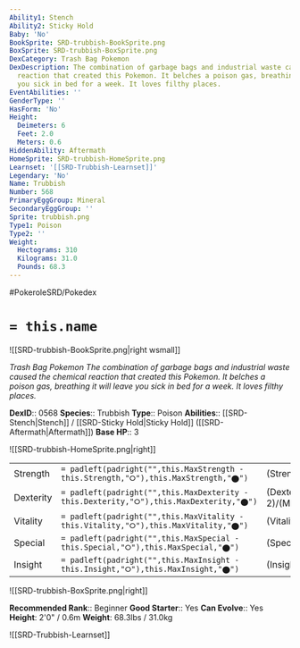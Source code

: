 ```yaml
---
Ability1: Stench
Ability2: Sticky Hold
Baby: 'No'
BookSprite: SRD-trubbish-BookSprite.png
BoxSprite: SRD-trubbish-BoxSprite.png
DexCategory: Trash Bag Pokemon
DexDescription: The combination of garbage bags and industrial waste caused the chemical
  reaction that created this Pokemon. It belches a poison gas, breathing it will leave
  you sick in bed for a week. It loves filthy places.
EventAbilities: ''
GenderType: ''
HasForm: 'No'
Height:
  Deimeters: 6
  Feet: 2.0
  Meters: 0.6
HiddenAbility: Aftermath
HomeSprite: SRD-trubbish-HomeSprite.png
Learnset: '[[SRD-Trubbish-Learnset]]'
Legendary: 'No'
Name: Trubbish
Number: 568
PrimaryEggGroup: Mineral
SecondaryEggGroup: ''
Sprite: trubbish.png
Type1: Poison
Type2: ''
Weight:
  Hectograms: 310
  Kilograms: 31.0
  Pounds: 68.3
---
```


#PokeroleSRD/Pokedex

# `= this.name`

![[SRD-trubbish-BookSprite.png|right wsmall]]

*Trash Bag Pokemon*
*The combination of garbage bags and industrial waste caused the chemical reaction that created this Pokemon. It belches a poison gas, breathing it will leave you sick in bed for a week. It loves filthy places.*

**DexID**:: 0568
**Species**:: Trubbish
**Type**:: Poison
**Abilities**:: [[SRD-Stench|Stench]] / [[SRD-Sticky Hold|Sticky Hold]] ([[SRD-Aftermath|Aftermath]])
**Base HP**:: 3

![[SRD-trubbish-HomeSprite.png|right]]

|           |                                                                                        |                                          |
| --------- | -------------------------------------------------------------------------------------- | ---------------------------------------- |
| Strength  | `= padleft(padright("",this.MaxStrength - this.Strength,"⭘"),this.MaxStrength,"⬤")`    | (Strength::2)/(MaxStrength::4)   |
| Dexterity | `= padleft(padright("",this.MaxDexterity - this.Dexterity,"⭘"),this.MaxDexterity,"⬤")` | (Dexterity:: 2)/(MaxDexterity::4) |
| Vitality  | `= padleft(padright("",this.MaxVitality - this.Vitality,"⭘"),this.MaxVitality,"⬤")`    | (Vitality::2)/(MaxVitality::4)   |
| Special   | `= padleft(padright("",this.MaxSpecial - this.Special,"⭘"),this.MaxSpecial,"⬤")`       | (Special::1)/(MaxSpecial::3)     |
| Insight   | `= padleft(padright("",this.MaxInsight - this.Insight,"⭘"),this.MaxInsight,"⬤")`       | (Insight::2)/(MaxInsight::4)     |

![[SRD-trubbish-BoxSprite.png|right]]

**Recommended Rank**:: Beginner
**Good Starter**:: Yes
**Can Evolve**:: Yes
**Height**: 2'0" / 0.6m
**Weight**: 68.3lbs / 31.0kg

![[SRD-Trubbish-Learnset]]